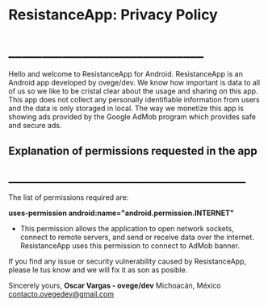# ResistanceApp: Privacy Policy
# _____________________________

Hello and welcome to ResistanceApp for Android.
ResistanceApp is an Android app developed by ovege/dev.
We know how important is data to all of us so we like to be cristal clear about the usage and sharing on this app. 
This app does not collect any personally identifiable information from users and the data is only storaged in local. The way we monetize this app is showing ads provided by the Google AdMob program which provides safe and secure ads.

## Explanation of permissions requested in the app
## _______________________________________________

The list of permissions required are:

**uses-permission android:name="android.permission.INTERNET"**
* This permission allows the application to open network sockets, connect to remote servers, and send or receive data over the internet. ResistanceApp uses this permission to connect to AdMob banner.

If you find any issue or security vulnerability caused by ResistanceApp, please le tus know and we will fix it as son as posible.


Sincerely yours,
**Oscar Vargas - ovege/dev**
Michoacán, México
contacto.ovegedev@gmail.com
